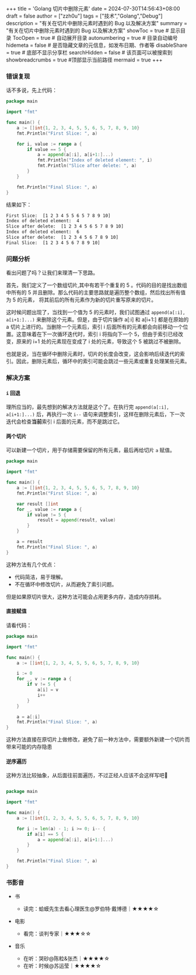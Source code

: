 +++
title = 'Golang 切片中删除元素'
date = 2024-07-30T14:56:43+08:00
draft = false
author = ["zzh0u"]
tags = ["技术","Golang","Debug"]
description = "有关在切片中删除元素时遇到的 Bug 以及解决方案" 
summary = "有关在切片中删除元素时遇到的 Bug 以及解决方案"
showToc = true # 显示目录
TocOpen = true # 自动展开目录
autonumbering = true # 目录自动编号
hidemeta = false # 是否隐藏文章的元信息，如发布日期、作者等
disableShare = true # 底部不显示分享栏
searchHidden = false # 该页面可以被搜索到
showbreadcrumbs = true #顶部显示当前路径
mermaid = true
+++

### 错误复现

话不多说，先上代码：

``````go
package main

import "fmt"

func main() {
	a := []int{1, 2, 3, 4, 5, 5, 6, 5, 7, 8, 9, 10}
	fmt.Println("First Slice: ", a)

	for i, value := range a {
		if value == 5 {
			a = append(a[:i], a[i+1:]...)
			fmt.Println("Index of deleted element: ", i)
			fmt.Println("Slice after delete: ", a)
		}
	}

	fmt.Println("Final Slice: ", a)
}
``````

结果如下：

``````bash
First Slice:  [1 2 3 4 5 5 6 5 7 8 9 10]
Index of deleted element:  4
Slice after delete:  [1 2 3 4 5 6 5 7 8 9 10]
Index of deleted element:  6
Slice after delete:  [1 2 3 4 5 6 7 8 9 10]
Final Slice:  [1 2 3 4 5 6 7 8 9 10]
``````

### 问题分析

看出问题了吗？让我们来理清一下思路。

首先，我们定义了一个数组切片,其中有若干个重复的 5 。代码的目的是找出数组中所有的 5 并且删除。那么代码的主要思路就是遍历整个数组，然后找出所有值为 5 的元素， 将其前后的所有元素作为新的切片重写原来的切片。  

这时候问题出现了，当找到一个值为 5 的元素时，我们试图通过 `append(a[:i], a[i+1:]...)` 来删除这个元素。但是，由于切片操作 a[:i] 和 a[i+1:] 都是在原始的 a 切片上进行的。当删除一个元素后，索引 i 后面所有的元素都会向前移动一个位置。这意味着在下一次循环迭代时，索引 i 将指向下一个 5，但由于索引已经改变，原来的 i+1 处的元素现在变成了 i 处的元素，导致这个 5 被跳过不被删除。

也就是说，当在循环中删除元素时，切片的长度会改变，这会影响后续迭代的索引。因此，删除元素后，循环中的索引可能会跳过一些元素或重复处理某些元素。

### 解决方案

#### `i` 回退

理所应当的，最先想到的解决方法就是这个了。在执行完 `append(a[:i], a[i+1:]...)` 后，再执行一次 `i--` 语句来调整索引，这样在删除元素后，下一次迭代会检查**当前**索引 i 后面的元素，而不是跳过它。

#### 两个切片

可以新建一个切片，用于存储需要保留的所有元素，最后再给切片 `a` 赋值。

``````go
package main

import "fmt"

func main() {
	a := []int{1, 2, 3, 4, 5, 5, 6, 5, 7, 8, 9, 10}
	fmt.Println("First Slice: ", a)

	var result []int
	for _, value := range a {
		if value != 5 {
			result = append(result, value)
		}
	}

	a = result
	fmt.Println("Final Slice: ", a)
}
``````

这种方法有几个优点：

- 代码简洁，易于理解。
- 不在循环中修改切片，从而避免了索引问题。

但是如果原切片很大，这种方法可能会占用更多内存，造成内存损耗。

#### 直接赋值

请看代码：

``````go
package main

import "fmt"

func main() {
    a := []int{1, 2, 3, 4, 5, 5, 6, 5, 7, 8, 9, 10}

    i := 0
    for _, v := range a {
        if v != 5 {
            a[i] = v
            i++
        }
    }

    a = a[:i]
    fmt.Println("Final Slice: ", a)
}
``````

这种方法直接在原切片上做修改，避免了前一种方法中，需要额外新建一个切片而带来可能的内存隐患

#### 逆序遍历

这种方法比较抽象，从后面往前面遍历，不过正经人应该不会这样写吧🤣

``````go

package main

import "fmt"

func main() {
	a := []int{1, 2, 3, 4, 5, 5, 6, 5, 7, 8, 9, 10}

	for i := len(a) - 1; i >= 0; i-- {
		if a[i] == 5 {
			a = append(a[:i], a[i+1:]...)
		}
	}

	fmt.Println("Final Slice: ", a)
}
``````

### 书影音

- 书
  - 读完：蛤蟆先生去看心理医生@罗伯特·戴博德｜★★★★☆

- 电影
  - 看完：谈判专家｜★★★☆☆

- 音乐
  - 在听：哭砂@陈粒&张杰｜★★★★☆
  - 在听：时候@苏运莹｜★★★★☆
